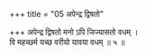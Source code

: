 +++
title = "05 अपेन्द्र द्विषतो"

+++
अपेन्द्र द्विषतो मनो ऽपि जिज्यासतो वधम् ।  
वि महच्छर्म यच्छ वरीयो यावया वधम् ॥ ५ ॥